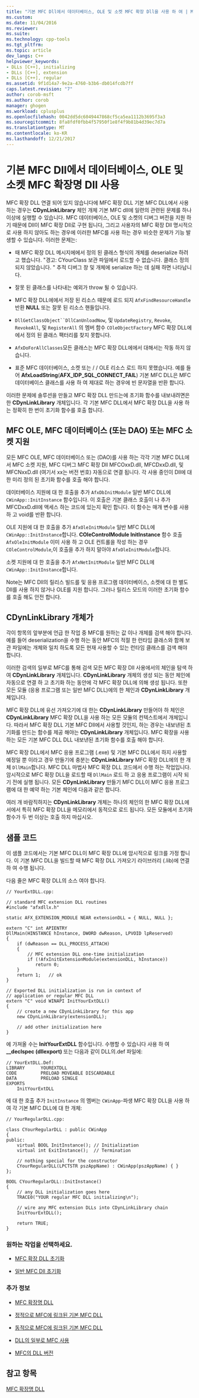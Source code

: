 ```yaml
---
title: "기본 MFC Dll에서 데이터베이스, OLE 및 소켓 MFC 확장 Dll을 사용 하 여 | Microsoft Docs"
ms.custom: 
ms.date: 11/04/2016
ms.reviewer: 
ms.suite: 
ms.technology: cpp-tools
ms.tgt_pltfrm: 
ms.topic: article
dev_langs: C++
helpviewer_keywords:
- DLLs [C++], initializing
- DLLs [C++], extension
- DLLs [C++], regular
ms.assetid: 9f1d14a7-9e2a-4760-b3b6-db014fcdb7ff
caps.latest.revision: "7"
author: corob-msft
ms.author: corob
manager: ghogen
ms.workload: cplusplus
ms.openlocfilehash: 0042dd5dc6049447868cf5ca5ea1112b3695f3a3
ms.sourcegitcommit: 8fa8fdf0fbb4f57950f1e8f4f9b81b4d39ec7d7a
ms.translationtype: MT
ms.contentlocale: ko-KR
ms.lasthandoff: 12/21/2017
---
```

# <a name="using-database-ole-and-sockets-mfc-extension-dlls-in-regular-mfc-dlls"></a>기본 MFC Dll에서 데이터베이스, OLE 및 소켓 MFC 확장명 Dll 사용
MFC 확장 DLL 연결 되어 있지 않습니다에 MFC 확장 DLL 기본 MFC DLL에서 사용 하는 경우는 **CDynLinkLibrary** 체인 개체 기본 MFC dll에 일련의 관련된 문제를 하나 이상에 실행할 수 있습니다. MFC 데이터베이스, OLE 및 소켓의 디버그 버전을 지원 하기 때문에 Dll이 MFC 확장 Dll로 구현 됩니다, 그리고 사용자의 MFC 확장 Dll 명시적으로 사용 하지 않아도 하는 경우에 이러한 MFC를 사용 하는 경우 비슷한 문제가 기능 발생할 수 있습니다. 이러한 문제는:  
  
-   때 MFC 확장 DLL 메시지에에서 정의 된 클래스 형식의 개체를 deserialize 하려고 했습니다. "경고: CYourClass 보관 파일에서 로드할 수 없습니다. 클래스 정의 되지 않았습니다. " 추적 디버그 창 및 개체에 serialize 하는 데 실패 하면 나타납니다.  
  
-   잘못 된 클래스를 나타내는 예외가 throw 될 수 있습니다.  
  
-   MFC 확장 DLL에에서 저장 된 리소스 때문에 로드 되지 `AfxFindResourceHandle` 반환 **NULL** 또는 잘못 된 리소스 핸들입니다.  
  
-   `DllGetClassObject``DllCanUnloadNow`, 및 `UpdateRegistry`, `Revoke`, `RevokeAll`, 및 `RegisterAll` 의 멤버 함수 `COleObjectFactory` MFC 확장 DLL에에서 정의 된 클래스 팩터리를 찾지 못합니다.  
  
-   `AfxDoForAllClasses`모든 클래스는 MFC 확장 DLL에에서 대해서는 작동 하지 않습니다.  
  
-   표준 MFC 데이터베이스, 소켓 또는 / / OLE 리소스 로드 하지 못했습니다. 예를 들어 **AfxLoadString**(**AFX_IDP_SQL_CONNECT_FAIL**) 기본 MFC DLL은 MFC 데이터베이스 클래스를 사용 하 여 제대로 하는 경우에 빈 문자열을 반환 합니다.  
  
 이러한 문제에 솔루션을 만들고 MFC 확장 DLL 만드는에 초기화 함수를 내보내려면은 한 **CDynLinkLibrary** 개체입니다. 각 기본 MFC DLL에서 MFC 확장 DLL을 사용 하는 정확히 한 번이 초기화 함수를 호출 합니다.  
  
## <a name="mfc-ole-mfc-database-or-dao-or-mfc-sockets-support"></a>MFC OLE, MFC 데이터베이스 (또는 DAO) 또는 MFC 소켓 지원  
 모든 MFC OLE, MFC 데이터베이스 또는 (DAO)를 사용 하는 각각 기본 MFC DLL에서 MFC 소켓 지원, MFC 디버그 MFC 확장 Dll MFCOxxD.dll, MFCDxxD.dll, 및 MFCNxxD.dll (여기서 xx는 버전 번호) 자동으로 연결 됩니다. 각 사용 중인이 Dll에 대 한 미리 정의 된 초기화 함수를 호출 해야 합니다.  
  
 데이터베이스 지원에 대 한 호출을 추가 `AfxDbInitModule` 일반 MFC DLL에 `CWinApp::InitInstance` 함수입니다. 이 호출은 기본 클래스 호출이 나 추가 MFCDxxD.dll에 액세스 하는 코드에 있는지 확인 합니다. 이 함수는 매개 변수를 사용 하 고 void를 반환 합니다.  
  
 OLE 지원에 대 한 호출을 추가 `AfxOleInitModule` 일반 MFC DLL에 `CWinApp::InitInstance`합니다. **COleControlModule InitInstance** 함수 호출 `AfxOleInitModule` 이미 사용 하 고 OLE 컨트롤을 작성 하는 경우 `COleControlModule`,이 호출을 추가 하지 말아야 `AfxOleInitModule`합니다.  
  
 소켓 지원에 대 한 호출을 추가 `AfxNetInitModule` 일반 MFC DLL에 `CWinApp::InitInstance`합니다.  
  
 Note는 MFC Dll의 릴리스 빌드를 및 응용 프로그램 데이터베이스, 소켓에 대 한 별도 Dll를 사용 하지 않거나 OLE를 지원 합니다. 그러나 릴리스 모드의 이러한 초기화 함수를 호출 해도 안전 합니다.  
  
## <a name="cdynlinklibrary-objects"></a>CDynLinkLibrary 개체가  
 각이 항목의 앞부분에 언급 한 작업 중 MFC를 원하는 값 이나 개체를 검색 해야 합니다. 예를 들어 deserialization을 수행 하는 동안 MFC의 적절 한 런타임 클래스와 함께 보관 파일에는 개체와 일치 하도록 모든 현재 사용할 수 있는 런타임 클래스를 검색 해야 합니다.  
  
 이러한 검색의 일부로 MFC를 통해 검색 모든 MFC 확장 Dll 사용에서의 체인을 탐색 하 여 **CDynLinkLibrary** 개체입니다. **CDynLinkLibrary** 개체의 생성 되는 동안 체인에 자동으로 연결 하 고 초기화 하는 동안에 각 MFC 확장 DLL에 의해 생성 됩니다. 또한 모든 모듈 (응용 프로그램 또는 일반 MFC DLL)에의 한 체인과 **CDynLinkLibrary** 개체입니다.  
  
 MFC 확장 DLL에 유선 가져오기에 대 한는 **CDynLinkLibrary** 만들어야 하 체인은 **CDynLinkLibrary** MFC 확장 DLL을 사용 하는 모든 모듈의 컨텍스트에서 개체입니다. 따라서 MFC 확장 DLL 기본 MFC Dll에서 사용할 것인지, 하는 경우는 내보낸된 초기화를 만드는 함수를 제공 해야는 **CDynLinkLibrary** 개체입니다. MFC 확장을 사용 하는 모든 기본 MFC DLL DLL 내보낸된 초기화 함수를 호출 해야 합니다.  
  
 MFC 확장 DLL에서 MFC 응용 프로그램 (.exe) 및 기본 MFC DLL에서 하지 사용할 예정일 뿐 이라고 경우 만들기에 충분는 **CDynLinkLibrary** MFC 확장 DLL에의 한 개체 `DllMain`합니다. MFC DLL 마법사 MFC 확장 DLL 코드에서 수행 하는 작업입니다. 암시적으로 MFC 확장 DLL을 로드할 때 `DllMain` 로드 하 고 응용 프로그램이 시작 되기 전에 실행 됩니다. 모든 **CDynLinkLibrary** 만들기 MFC DLL이 MFC 응용 프로그램에 대 한 예약 하는 기본 체인에 다음과 같은 합니다.  
  
 여러 개 바람직하지는 **CDynLinkLibrary** 개체는 하나의 체인의 한 MFC 확장 DLL에서에서 특히 MFC 확장 DLL을 메모리에서 동적으로 로드 됩니다. 모든 모듈에서 초기화 함수가 두 번 이상는 호출 하지 마십시오.  
  
## <a name="sample-code"></a>샘플 코드  
 이 샘플 코드에서는 기본 MFC DLL이 MFC 확장 DLL에 암시적으로 링크를 가정 합니다. 이 기본 MFC DLL을 빌드할 때 MFC 확장 DLL 가져오기 라이브러리 (.lib)에 연결 하 여 수행 됩니다.  
  
 다음 줄은 MFC 확장 DLL의 소스 여야 합니다.  
  
```  
// YourExtDLL.cpp:  
  
// standard MFC extension DLL routines  
#include "afxdllx.h"  
  
static AFX_EXTENSION_MODULE NEAR extensionDLL = { NULL, NULL };  
  
extern "C" int APIENTRY  
DllMain(HINSTANCE hInstance, DWORD dwReason, LPVOID lpReserved)  
{  
    if (dwReason == DLL_PROCESS_ATTACH)  
    {  
        // MFC extension DLL one-time initialization  
        if (!AfxInitExtensionModule(extensionDLL, hInstance))  
           return 0;  
    }  
    return 1;   // ok  
}  
  
// Exported DLL initialization is run in context of  
// application or regular MFC DLL  
extern "C" void WINAPI InitYourExtDLL()  
{  
    // create a new CDynLinkLibrary for this app  
    new CDynLinkLibrary(extensionDLL);  
  
    // add other initialization here  
}  
```  
  
 에 가져올 수는 **InitYourExtDLL** 함수입니다. 수행할 수 있습니다 사용 하 여 **__declspec (dllexport)** 또는 다음과 같이 DLL의.def 파일에:  
  
```  
// YourExtDLL.Def:  
LIBRARY      YOUREXTDLL  
CODE         PRELOAD MOVEABLE DISCARDABLE  
DATA         PRELOAD SINGLE  
EXPORTS  
    InitYourExtDLL  
```  
  
 에 대 한 호출 추가 `InitInstance` 의 멤버는 `CWinApp`-파생 MFC 확장 DLL을 사용 하 여 각 기본 MFC DLL에 대 한 개체:  
  
```  
// YourRegularDLL.cpp:  
  
class CYourRegularDLL : public CWinApp  
{  
public:  
    virtual BOOL InitInstance(); // Initialization  
    virtual int ExitInstance();  // Termination  
  
    // nothing special for the constructor  
    CYourRegularDLL(LPCTSTR pszAppName) : CWinApp(pszAppName) { }  
};  
  
BOOL CYourRegularDLL::InitInstance()  
{  
    // any DLL initialization goes here  
    TRACE0("YOUR regular MFC DLL initializing\n");  
  
    // wire any MFC extension DLLs into CDynLinkLibrary chain  
    InitYourExtDLL();  
  
    return TRUE;  
}  
```  
  
### <a name="what-do-you-want-to-do"></a>원하는 작업을 선택하세요.  
  
-   [MFC 확장 DLL 초기화](../build/run-time-library-behavior.md#initializing-extension-dlls)  
  
-   [일반 MFC Dll 초기화](../build/run-time-library-behavior.md#initializing-regular-dlls)  
  
### <a name="what-do-you-want-to-know-more-about"></a>추가 정보  
  
-   [MFC 확장명 DLL](../build/extension-dlls.md)  
  
-   [정적으로 MFC에 링크된 기본 MFC DLL](../build/regular-dlls-statically-linked-to-mfc.md)  
  
-   [동적으로 MFC에 링크된 기본 MFC DLL](../build/regular-dlls-dynamically-linked-to-mfc.md)  
  
-   [DLL의 일부로 MFC 사용](../mfc/tn011-using-mfc-as-part-of-a-dll.md)  
  
-   [MFC의 DLL 버전](../mfc/tn033-dll-version-of-mfc.md)  
  
## <a name="see-also"></a>참고 항목  
 [MFC 확장명 DLL](../build/extension-dlls.md)